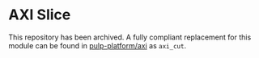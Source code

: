 # AXI Slice

This repository has been archived. A fully compliant replacement for this module can be found in [pulp-platform/axi](https://github.com/pulp-platform/axi) as `axi_cut`.
